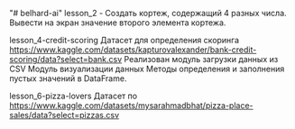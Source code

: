 "# belhard-ai" 
lesson_2 - Создать кортеж, содержащий 4 разных числа. Вывести на экран значение второго элемента кортежа.

lesson_4-credit-scoring 
Датасет для определения скоринга https://www.kaggle.com/datasets/kapturovalexander/bank-credit-scoring/data?select=bank.csv
Реализован модуль загрузки данных из CSV
Модуль визуализации данных
Методы определения и заполнения пустых значений в DataFrame.

lesson_6-pizza-lovers
Датасет по https://www.kaggle.com/datasets/mysarahmadbhat/pizza-place-sales/data?select=pizzas.csv 
